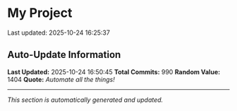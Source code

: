 # My Project


Last updated: 2025-10-24 16:25:37





































































































































































































































































































































































































































































































































































































































































































































































































































































































































































































































































































































































































































































































































































































































## Auto-Update Information

**Last Updated:** 2025-10-24 16:50:45
**Total Commits:** 990
**Random Value:** 1404
**Quote:** _Automate all the things!_

---
_This section is automatically generated and updated._